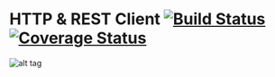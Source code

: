 # HTTP & REST Client [![Build Status](https://travis-ci.org/HPI-SWA-Teaching/HTTP-REST-Client.svg?branch=master)](https://travis-ci.org/HPI-SWA-Teaching/HTTP-REST-Client) [![Coverage Status](https://coveralls.io/repos/github/HPI-SWA-Teaching/HTTP-REST-Client/badge.svg?branch=master)](https://coveralls.io/github/HPI-SWA-Teaching/HTTP-REST-Client?branch=master)

![alt tag](https://img.buzzfeed.com/buzzfeed-static/static/2014-06/24/11/enhanced/webdr11/anigif_enhanced-21331-1403623062-2.gif)
